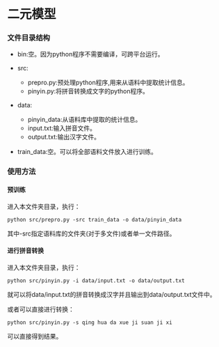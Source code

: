 # 二元模型

### 文件目录结构

- bin:空。因为python程序不需要编译，可跨平台运行。

- src:
    - prepro.py:预处理python程序,用来从语料中提取统计信息。
    - pinyin.py:将拼音转换成文字的python程序。


- data:
    - pinyin_data:从语料库中提取的统计信息。
    - input.txt:输入拼音文件。
    - output.txt:输出汉字文件。


- train_data:空。可以将全部语料文件放入进行训练。


### 使用方法

#### 预训练
进入本文件夹目录，执行：
```
python src/prepro.py -src train_data -o data/pinyin_data
```

其中-src指定语料库的文件夹(对于多文件)或者单一文件路径。

#### 进行拼音转换

进入本文件夹目录，执行：
```
python src/pinyin.py -i data/input.txt -o data/output.txt
```
就可以将data/input.txt的拼音转换成汉字并且输出到data/output.txt文件中。

或者可以直接进行转换：
```
python src/pinyin.py -s qing hua da xue ji suan ji xi
```

可以直接得到结果。
